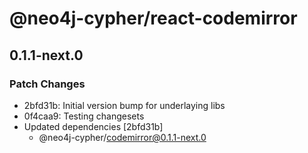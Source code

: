 # @neo4j-cypher/react-codemirror

## 0.1.1-next.0

### Patch Changes

- 2bfd31b: Initial version bump for underlaying libs
- 0f4caa9: Testing changesets
- Updated dependencies [2bfd31b]
  - @neo4j-cypher/codemirror@0.1.1-next.0
